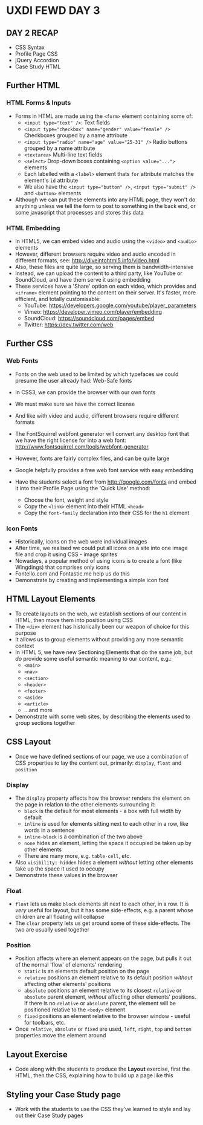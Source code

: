 # UXDI FEWD DAY 3


## DAY 2 RECAP

- CSS Syntax
- Profile Page CSS
- jQuery Accordion
- Case Study HTML

## Further HTML

### HTML Forms & Inputs

- Forms in HTML are made using the `<form>` element containing some of:
	- `<input type="text" />`: Text fields
	- `<input type="checkbox" name="gender" value="female" />` Checkboxes grouped by a name attribute
	- `<input type="radio" name="age" value="25-31" />` Radio buttons grouped by a name attribute
	- `<textarea>` Multi-line text fields
	- `<select>` Drop-down boxes containing `<option value="...">` elements
	- Each labelled with a `<label>` element thats `for` attribute matches the element's `id` attribute
	- We also have the `<input type="button" />`, `<input type="submit" />` and `<button>` elements
- Although we can put these elements into any HTML page, they won't do anything unless we tell the form to post to something in the back end, or some javascript that processes and stores this data

### HTML Embedding

- In HTML5, we can embed video and audio using the `<video>` and `<audio>` elements
- However, different browsers require video and audio encoded in different formats, see: http://diveintohtml5.info/video.html
- Also, these files are quite large, so serving them is bandwidth-intensive
- Instead, we can upload the content to a third party, like YouTube or SoundCloud, and have them serve it using embedding
- These services have a 'Share' option on each video, which provides and `<iframe>` element pointing to the content on their server. It's faster, more efficient, and totally customisable:
	- YouTube: https://developers.google.com/youtube/player_parameters
	- Vimeo: https://developer.vimeo.com/player/embedding
	- SoundCloud: https://soundcloud.com/pages/embed
	- Twitter: https://dev.twitter.com/web

## Further CSS

### Web Fonts

- Fonts on the web used to be limited by which typefaces we could presume the user already had: Web-Safe fonts
- In CSS3, we can provide the browser with our own fonts
- We must make sure we have the correct license
- And like with video and audio, different browsers require different formats
- The FontSquirrel webfont generator will convert any desktop font that we have the right license for into a web font: http://www.fontsquirrel.com/tools/webfont-generator

- However, fonts are fairly complex files, and can be quite large
- Google helpfully provides a free web font service with easy embedding
- Have the students select a font from http://google.com/fonts and embed it into their Profile Page using the 'Quick Use' method:
	- Choose the font, weight and style
	- Copy the `<link>` element into their HTML `<head>`
	- Copy the `font-family` declaration into their CSS for the `h1` element

### Icon Fonts

- Historically, icons on the web were individual images
- After time, we realised we could put all icons on a site into one image file and crop it using CSS - image sprites
- Nowadays, a popular method of using icons is to create a font (like Wingdings) that comprises only icons
- Fontello.com and Fontastic.me help us do this
- Demonstrate by creating and implementing a simple icon font

## HTML Layout Elements

- To create layouts on the web, we establish sections of our content in HTML, then move them into position using CSS
- The `<div>` element has historically been our weapon of choice for this purpose
- It allows us to group elements without providing any more semantic context
- In HTML 5, we have new Sectioning Elements that do the same job, but *do* provide some useful semantic meaning to our content, e.g.:
	- `<main>`
	- `<nav>`
	- `<section>`
	- `<header>`
	- `<footer>`
	- `<aside>`
	- `<article>`
	- ...and more
- Demonstrate with some web sites, by describing the elements used to group sections together

## CSS Layout

- Once we have defined sections of our page, we use a combination of CSS properties to lay the content out, primarily: `display`, `float` and `position`

### Display

- The `display` property affects how the browser renders the element on the page in relation to the other elements surrounding it:
	- `block` is the default for most elements - a box with full width by default
	- `inline` is used for elements sitting next to each other in a row, like words in a sentence
	- `inline-block` is a combination of the two above
	- `none` hides an element, letting the space it occupied be taken up by other elements
	- There are many more, e.g. `table-cell`, etc.
- Also `visibility: hidden` hides a element *without* letting other elements take up the space it used to occupy
- Demonstrate these values in the browser

### Float

- `float` lets us make `block` elements sit next to each other, in a row. It is *very* useful for layout, but it has some side-effects, e.g. a parent whose children are all floating will collapse
- The `clear` property lets us get around some of these side-effects. The two are usually used together

### Position

- Position affects where an element appears on the page, but pulls it out of the normal 'flow' of elements' rendering
	- `static` is an elements default position on the page
	- `relative` positions an element relative to its default position *without* affecting other elements' positions
	- `absolute` positions an element relative to its closest `relative` or `absolute` parent element, *without* affecting other elements' positions. If there is no `relative` or `absolute` parent, the element will be positioned relative to the `<body>` element
	- `fixed` positions an element relative to the browser window - useful for toolbars, etc.
- Once `relative`, `absolute` or `fixed` are used, `left`, `right`, `top` and `bottom` properties move the element around

## Layout Exercise ##

- Code along with the students to produce the **Layout** exercise, first the HTML, then the CSS, explaining how to build up a page like this

## Styling your Case Study page

- Work with the students to use the CSS they've learned to style and lay out their Case Study pages